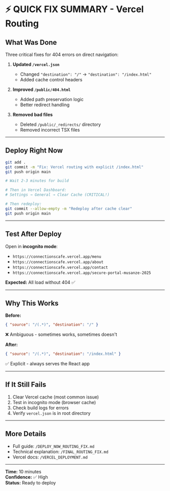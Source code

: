 # ⚡ QUICK FIX SUMMARY - Vercel Routing

## What Was Done

Three critical fixes for 404 errors on direct navigation:

1. **Updated `/vercel.json`**
   - Changed `"destination": "/"` → `"destination": "/index.html"`
   - Added cache control headers

2. **Improved `/public/404.html`**
   - Added path preservation logic
   - Better redirect handling

3. **Removed bad files**
   - Deleted `/public/_redirects/` directory
   - Removed incorrect TSX files

---

## Deploy Right Now

```bash
git add .
git commit -m "Fix: Vercel routing with explicit /index.html"
git push origin main

# Wait 2-3 minutes for build

# Then in Vercel Dashboard:
# Settings → General → Clear Cache (CRITICAL!)

# Then redeploy:
git commit --allow-empty -m "Redeploy after cache clear"
git push origin main
```

---

## Test After Deploy

Open in **incognito mode**:

- `https://connectionscafe.vercel.app/menu`
- `https://connectionscafe.vercel.app/about`
- `https://connectionscafe.vercel.app/contact`
- `https://connectionscafe.vercel.app/secure-portal-musanze-2025`

**Expected:** All load without 404 ✅

---

## Why This Works

**Before:**
```json
{ "source": "/(.*)", "destination": "/" }
```
❌ Ambiguous - sometimes works, sometimes doesn't

**After:**
```json
{ "source": "/(.*)", "destination": "/index.html" }
```
✅ Explicit - always serves the React app

---

## If It Still Fails

1. Clear Vercel cache (most common issue)
2. Test in incognito mode (browser cache)
3. Check build logs for errors
4. Verify `vercel.json` is in root directory

---

## More Details

- Full guide: `/DEPLOY_NOW_ROUTING_FIX.md`
- Technical explanation: `/FINAL_ROUTING_FIX.md`
- Vercel docs: `/VERCEL_DEPLOYMENT.md`

---

**Time:** 10 minutes  
**Confidence:** ✅ High  
**Status:** Ready to deploy
